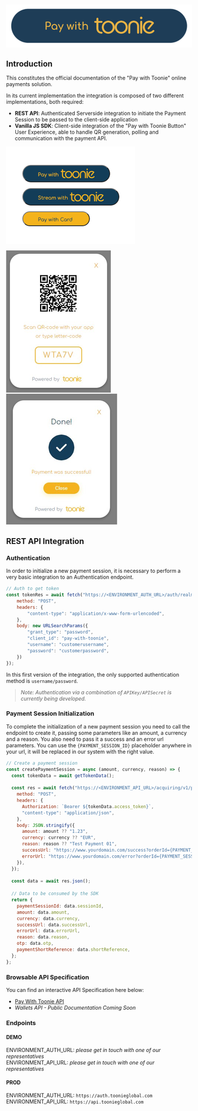 ![Pay With Toonie](imgs/pay_with_toonie_button.png)

## Introduction
This constitutes the official documentation of the "Pay with Toonie" online payments solution.

In its current implementation the integration is composed of two different implementations, both required:
- **REST API**: Authenticated Serverside integration to initiate the Payment Session to be passed to the client-side application
- **Vanilla JS SDK**: Client-side integration of the "Pay with Toonie Button" User Experience, able to handle QR generation, polling and communication with the payment API.

![Payment Buttons](imgs/buttons-page.png)

![Pay With Toonie](imgs/sample_qr.jpg)  ![Pay With Toonie](imgs/sample_qr_success.jpg) 

## REST API Integration

### Authentication

In order to initialize a new payment session, it is necessary to perform a very basic integration to an Authentication endpoint.

```js
// Auth to get token
const tokenRes = await fetch("https://<ENVIRONMENT_AUTH_URL>/auth/realms/toonie/protocol/openid-connect/token", {
    method: "POST",
    headers: {
        "content-type": "application/x-www-form-urlencoded",
    },
    body: new URLSearchParams({
        "grant_type": "password",
        "client_id": "pay-with-toonie",
        "username": "customerusername",
        "password": "customerpassword",
    })
});
```

In this first version of the integration, the only supported authentication method is `username/password`.

>*Note: Authentication via a combination of `APIKey/APISecret` is currently being developed.*

### Payment Session Initialization

To complete the initialization of a new payment session you need to call the endpoint to create it, passing some parameters like an amount, a currency and a reason.
You also need to pass it a success and an error url parameters.
You can use the `{PAYMENT_SESSION_ID}` placeholder anywhere in your url, it will be replaced in our system with the right value.

```js
// Create a payment session
const createPaymentSession = async (amount, currency, reason) => {
  const tokenData = await getTokenData();

  const res = await fetch("https://<ENVIRONMENT_API_URL>/acquiring/v1/payment", {
    method: "POST",
    headers: {
      Authorization: `Bearer ${tokenData.access_token}`,
      "content-type": "application/json",
    },
    body: JSON.stringify({
      amount: amount ?? "1.23",
      currency: currency ?? "EUR",
      reason: reason ?? "Test Payment 01",
      successUrl: "https://www.yourdomain.com/success?orderId={PAYMENT_SESSION_ID}",
      errorUrl: "https://www.yourdomain.com/error?orderId={PAYMENT_SESSION_ID}",
    }),
  });

  const data = await res.json();

  // Data to be consumed by the SDK
  return {
    paymentSessionId: data.sessionId,
    amount: data.amount,
    currency: data.currency,
    successUrl: data.successUrl,
    errorUrl: data.errorUrl,
    reason: data.reason,
    otp: data.otp,
    paymentShortReference: data.shortReference,
  };
};
```

### Browsable API Specification
You can find an interactive API Specification here below:
- [Pay With Toonie API](https://portitpaywithtoonie.docs.apiary.io)
- _Wallets API - Public Documentation Coming Soon_

### Endpoints

#### **DEMO**
ENVIRONMENT_AUTH_URL: _please get in touch with one of our representatives_  
ENVIRONMENT_API_URL: _please get in touch with one of our representatives_

#### **PROD**
ENVIRONMENT_AUTH_URL: `https://auth.toonieglobal.com`  
ENVIRONMENT_API_URL: `https://api.toonieglobal.com`